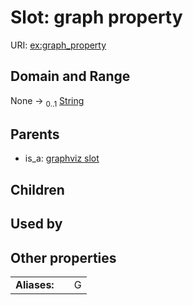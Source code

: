 
# Slot: graph property




URI: [ex:graph_property](https://w3id.org/kgviz/graph_property)


## Domain and Range

None &#8594;  <sub>0..1</sub> [String](types/String.md)

## Parents

 *  is_a: [graphviz slot](graphviz_slot.md)

## Children


## Used by


## Other properties

|  |  |  |
| --- | --- | --- |
| **Aliases:** | | G |

